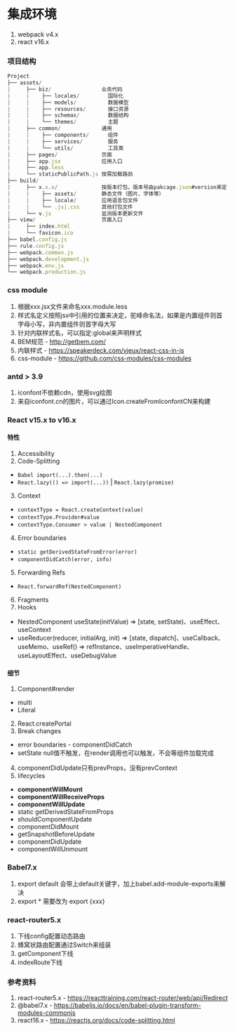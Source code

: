 # 集成环境

1. webpack v4.x
2. react v16.x

### 项目结构

```javascript
Project
├── assets/
|     ├── biz/                业务代码
|     |    ├── locales/         国际化
|     |    ├── models/          数据模型
|     |    ├── resources/       接口资源
|     |    ├── schemas/         数据结构
|     |    └── themes/          主题
|     ├── common/             通用
|     |    ├── components/      组件
|     |    ├── services/        服务
|     |    └── utils/           工具类
|     ├── pages/              页面
|     ├── app.jsx             应用入口
|     ├── app.less
|     └── staticPublicPath.js 按需加载路劲
├── build/
|     ├── x.x.x/              按版本打包，版本号由pakcage.json#version来定
|     |    ├── assets/        静态文件（图片、字体等）
|     |    ├── locale/        应用语言包文件
|     |    └── .js|.css       其他打包文件
|     └── v.js                监测版本更新文件
├── view/                     页面入口
|     ├── index.html
|     └── favicon.ico
├── babel.config.js
├── rule.config.js
├── webpack.common.js
├── webpack.development.js
├── webpack.env.js
└── webpack.production.js
```

### css module

1. 根据xxx.jsx文件来命名xxx.module.less
2. 样式名定义按照jsx中引用的位置来决定，驼峰命名法，如果是内置组件则首字母小写，非内置组件则首字母大写
3. 针对内联样式名，可以指定:global来声明样式
4. BEM规范 - http://getbem.com/
5. 内联样式 - https://speakerdeck.com/vjeux/react-css-in-js
6. css-module - https://github.com/css-modules/css-modules


### antd > 3.9

1. iconfont不依赖cdn，使用svg绘图
2. 来自iconfont.cn的图片，可以通过Icon.createFromIconfontCN来构建

### React v15.x to v16.x

#### 特性

1. Accessibility
2. Code-Splitting
  * `Babel import(...).then(...)`
  * `React.lazy(() => import(...))` | `React.lazy(promise)`
3. Context
  * `contextType = React.createContext(value)`
  * `contextType.Provider#value`
  * `contextType.Consumer > value | NestedComponent`
4. Error boundaries
  * `static getDerivedStateFromError(error)`
  * `componentDidCatch(error, info)`
5. Forwarding Refs
  * `React.forwardRef(NestedComponent)`
6. Fragments
7. Hooks
  * NestedComponent useState(initValue) => [state, setState)、useEffect、useContext
  * useReducer(reducer, initialArg, init) => [state, dispatch]、useCallback、useMemo、useRef() => refInstance、useImperativeHandle、useLayoutEffect、useDebugValue

#### 细节
1. Component#render
  * multi
  * Literal
2. React.createPortal
3. Break changes
  * error boundaries - componentDidCatch
  * setState null值不触发，在render调用也可以触发，不会等组件加载完成
4. componentDidUpdate只有prevProps，没有prevContext
5. lifecycles
  * __componentWillMount__
  * __componentWillReceiveProps__
  * __componentWillUpdate__
  * static getDerivedStateFromProps
  * shouldComponentUpdate
  * componentDidMount
  * getSnapshotBeforeUpdate
  * componentDidUpdate
  * componentWillUnmount

### Babel7.x

1. export default 会带上default关键字，加上babel.add-module-exports来解决
2. export * 需要改为 export {xxx}

### react-router5.x

1. 下线config配置动态路由
2. 蜂窝状路由配置通过Switch来组装
3. getComponent下线
4. indexRoute下线


### 参考资料
1. react-router5.x - https://reacttraining.com/react-router/web/api/Redirect
2. @babel7.x - https://babeljs.io/docs/en/babel-plugin-transform-modules-commonjs
3. react16.x - https://reactjs.org/docs/code-splitting.html